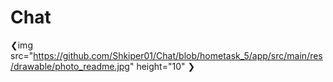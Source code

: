 # Chat

❮img src="https://github.com/Shkiper01/Chat/blob/hometask_5/app/src/main/res/drawable/photo_readme.jpg" height="10" ❯
